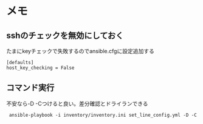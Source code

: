 # メモ

## sshのチェックを無効にしておく
たまにkeyチェックで失敗するのでansible.cfgに設定追加する
```
[defaults]
host_key_checking = False
```

## コマンド実行
不安なら-D -Cつけると良い。差分確認とドライランできる
```
 ansible-playbook -i inventory/inventory.ini set_line_config.yml -D -C
```
